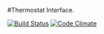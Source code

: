 #Thermostat Interface. 

[![Build Status](https://travis-ci.org/armi1189/Thermostat_Interface.svg?branch=master)](https://travis-ci.org/armi1189/Thermostat_Interface)
[![Code Climate](https://codeclimate.com/github/armi1189/Thermostat_Interface/badges/gpa.svg)](https://codeclimate.com/github/armi1189/Thermostat_Interface)
